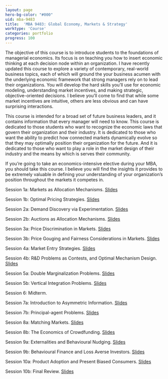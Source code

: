 ```yaml
---
layout: page
hero-bg-color: "#000"
uid: mba-9483
title:  'MBA 9483: Global Economy, Markets & Strategy'
worktype: 'Course'
categories: portfolio
progress: 100
---
```


<p>The objective of this course is to introduce students to the foundations of managerial economics.  Its focus is on teaching you how to insert economic thinking at each decision node within an organization. I have recently updated this course to explore a variety of contemporary, real-world business topics, each of which will ground the your business acumen with the underlying economic framework that strong managers rely on to lead their organizations.  You will develop the hard skills you’ll use for economic modeling, understanding market incentives, and making strategic, objective-oriented decisions.  I believe you’ll come to find that while some market incentives are intuitive, others are less obvious and can have surprising interactions.</p> 

<p>This course is intended for a broad set of future business leaders, and it contains information that every manager will need to know.  This course is dedicated to those students who want to recognize the economic laws that govern their organization and their industry.  It is dedicated to those who want the ability to predict how connected markets dynamically evolve so that they may optimally position their organization for the future.  And it is dedicated to those who want to play a role in the market design of their industry and the means by which is serves their community.</p>

<p>If you’re going to take an economics-intensive elective during your MBA, you should take this course.  I believe you will find the insights it provides to be extremely valuable in defining your understanding of your organization’s position throughout the markets it competes in.</p>

Session 1a: Markets as Allocation Mechanisms. [Slides](https://josh-r-foster.github.io/courses/mba-9483/lectures/session-1a.html)

Session 1b: Optimal Pricing Strategies. [Slides](https://josh-r-foster.github.io/courses/mba-9483/lectures/session-1b.html)

Session 2a: Demand Discovery via Experimentation. [Slides](https://josh-r-foster.github.io/courses/mba-9483/lectures/session-2a.html)

Session 2b: Auctions as Allocation Mechanisms. [Slides](https://josh-r-foster.github.io/courses/mba-9483/lectures/session-2b.html)

Session 3a: Price Discrimination in Markets. [Slides](https://josh-r-foster.github.io/courses/mba-9483/lectures/session-3a.html)

Session 3b: Price Gouging and Fairness Considerations in Markets. [Slides](https://josh-r-foster.github.io/courses/mba-9483/lectures/session-3b.html)

Session 4a: Market Entry Strategies. [Slides](https://josh-r-foster.github.io/courses/mba-9483/lectures/session-4a.html)

Session 4b: R&D Problems as Contests, and Optimal Mechanism Design. [Slides](https://josh-r-foster.github.io/courses/mba-9483/lectures/session-4b.html)

Session 5a: Double Marginalization Problems. [Slides](https://josh-r-foster.github.io/courses/mba-9483/lectures/session-5a.html)

Session 5b: Vertical Integration Problems. [Slides](https://josh-r-foster.github.io/courses/mba-9483/lectures/session-5b.html)

Session 6: Midterm. 

Session 7a: Introduction to Asymmetric Information. [Slides](https://josh-r-foster.github.io/courses/mba-9483/lectures/session-7a.html)

Session 7b: Principal-agent Problems. [Slides](https://josh-r-foster.github.io/courses/mba-9483/lectures/session-7b.html)

Session 8a: Matching Markets. [Slides](https://josh-r-foster.github.io/courses/mba-9483/lectures/session-8a.html)

Session 8b: The Economics of Crowdfunding. [Slides](https://josh-r-foster.github.io/courses/mba-9483/lectures/session-8b.html)

Session 9a: Externalities and Behavioural Nudging. [Slides](https://josh-r-foster.github.io/courses/mba-9483/lectures/session-9a.html)

Session 9b: Behavioural Finance and Loss Averse Investors. [Slides](https://josh-r-foster.github.io/courses/mba-9483/lectures/session-9b.html)

Session 10a: Product Adoption and Present Biased Consumers. [Slides](https://josh-r-foster.github.io/courses/mba-9483/lectures/session-10a.html)

Session 10b: Final Review. [Slides](https://josh-r-foster.github.io/courses/mba-9483/lectures/session-10b.html)

<!-- 



--> 
